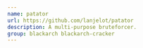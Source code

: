 ```yaml
---
name: patator
url: https://github.com/lanjelot/patator
description: A multi-purpose bruteforcer.
group: blackarch blackarch-cracker
---
```

